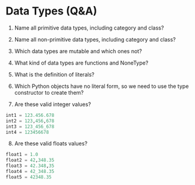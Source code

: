 # Data Types (Q&A)

1. Name all primitive data types, including category and class?

2. Name all non-primitive data types, including category and class?

3. Which data types are mutable and which ones not?

4. What kind of data types are functions and NoneType?

5. What is the definition of literals?

6. Which Python objects have no literal form, so we need to use the type constructor to create them?

7. Are these valid integer values?

```python
int1 = 123.456.678
int2 = 123,456,678
int3 = 123_456_678
int4 = 123456678
```
8. Are these valid floats values?

```python
float1 = 1.0
float2 = 42,348.35
float3 = 42.348,35
float4 = 42_348.35
float5 = 42348.35
```

